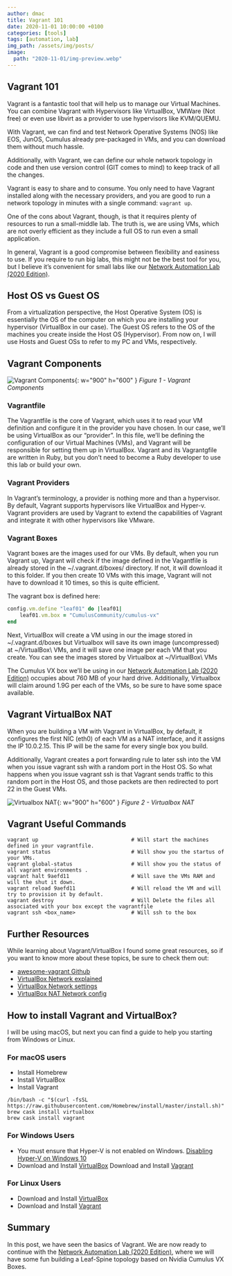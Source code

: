 ```yaml
---
author: dmac
title: Vagrant 101
date: 2020-11-01 10:00:00 +0100
categories: [tools]
tags: [automation, lab]
img_path: /assets/img/posts/
image: 
  path: "2020-11-01/img-preview.webp"
---
```


## Vagrant 101

Vagrant is a fantastic tool that will help us to manage our Virtual Machines. You can combine Vagrant with Hypervisors like VirtualBox, VMWare (Not free) or even use libvirt as a provider to use hypervisors like KVM/QUEMU.

With Vagrant, we can find and test Network Operative Systems (NOS) like EOS, JunOS, Cumulus already pre-packaged in VMs, and you can download them without much hassle.

Additionally, with Vagrant, we can define our whole network topology in code and then use version control (GIT comes to mind) to keep track of all the changes.

Vagrant is easy to share and to consume. You only need to have Vagrant installed along with the necessary providers, and you are good to run a network topology in minutes with a single command: `vagrant up`.

One of the cons about Vagrant, though, is that it requires plenty of resources to run a small-middle lab. The truth is, we are using VMs, which are not overly efficient as they include a full OS to run even a small application.

In general, Vagrant is a good compromise between flexibility and easiness to use. If you require to run big labs, this might not be the best tool for you, but I believe it’s convenient for small labs like our [Network Automation Lab (2020 Edition)](https://blog.dmac.tech/posts/creating-our-network-automation-lab/).

## Host OS vs Guest OS

From a virtualization perspective, the Host Operative System (OS) is essentially the OS of the computer on which you are installing your hypervisor (VirtualBox in our case). The Guest OS refers to the OS of the machines you create inside the Host OS (Hypervisor). From now on, I will use Hosts and Guest OSs to refer to my PC and VMs, respectively.

## Vagrant Components

![Vagrant Components](2020-11-01/fig1-vagrant-components.webp){: w="900" h="600" }
_Figure 1 - Vagrant Components_

### Vagrantfile

The Vagrantfile is the core of Vagrant, which uses it to read your VM definition and configure it in the provider you have chosen. In our case, we’ll be using VirtualBox as our “provider”. In this file, we’ll be defining the configuration of our Virtual Machines (VMs), and Vagrant will be responsible for setting them up in VirtualBox. Vagrant and its Vagrantgfile are written in Ruby, but you don’t need to become a Ruby developer to use this lab or build your own.

### Vagrant Providers

In Vagrant’s terminology, a provider is nothing more and than a hypervisor. By default, Vagrant supports hypervisors like VirtualBox and Hyper-v. Vagrant providers are used by Vagrant to extend the capabilities of Vagrant and integrate it with other hypervisors like VMware.

### Vagrant Boxes

Vagrant boxes are the images used for our VMs. By default, when you run Vagrant up, Vagrant will check if the image defined in the Vagantfile is already stored in the ~/.vagrant.d/boxes/ directory. If not, it will download it to this folder. If you then create 10 VMs with this image, Vagrant will not have to download it 10 times, so this is quite efficient.

The vagrant box is defined here:

```ruby
config.vm.define "leaf01" do |leaf01|
    leaf01.vm.box = "CumulusCommunity/cumulus-vx"
end 
```

Next, VirtualBox will create a VM using in our the image stored in ~/.vagrant.d/boxes but Virtualbox will save its own image (uncompressed) at ~/VirtualBox\ VMs, and it will save one image per each VM that you create. You can see the images stored by Virtualbox at ~/VirtualBox\ VMs

The Cumulus VX box we’ll be using in our [Network Automation Lab (2020 Edition)](https://blog.dmac.tech/posts/creating-our-network-automation-lab/) occupies about 760 MB of your hard drive. Additionally, Virtualbox will claim around 1.9G per each of the VMs, so be sure to have some space available.

## Vagrant VirtualBox NAT

When you are building a VM with Vagrant in VirtualBox, by default, it configures the first NIC (eth0) of each VM as a NAT interface, and it assigns the IP 10.0.2.15. This IP will be the same for every single box you build.

Additionally, Vagrant creates a port forwarding rule to later ssh into the VM when you issue vagrant ssh with a random port in the Host OS. So what happens when you issue vagrant ssh is that Vagrant sends traffic to this random port in the Host OS, and those packets are then redirected to port 22 in the Guest VMs.

![Virtualbox NAT](2020-11-01/fig2-virtualbox-nat.webp){: w="900" h="600" }
_Figure 2 - Virtualbox NAT_

## Vagrant Useful Commands

```shell
vagrant up                              # Will start the machines defined in your vagrantfile.        
vagrant status                          # Will show you the startus of your VMs.
vagrant global-status                   # Will show you the status of all vagrant environments .
vagrant halt 9aefd11                    # Will save the VMs RAM and will the shut it down.
vagrant reload 9aefd11                  # Will reload the VM and will try to provision it by default.
vagrant destroy                         # Will Delete the files all associated with your box except the vagrantfile
vagrant ssh <box_name>                  # Will ssh to the box  
```

## Further Resources

While learning about Vagrant/VirtualBox I found some great resources, so if you want to know more about these topics, be sure to check them out:

- [awesome-vagrant Github](https://github.com/iJackUA/awesome-vagrant)
- [VirtualBox Network explained](https://technology.amis.nl/platform/virtualization-and-oracle-vm/virtualbox-networking-explained/)
- [VirtualBox Network settings](https://www.nakivo.com/blog/virtualbox-network-setting-guide/)
- [VirtualBox NAT Network config](https://www.dedoimedo.com/computers/virtualbox-nat-networks.html)

## How to install Vagrant and VirtualBox?

I will be using macOS, but next you can find a guide to help you starting from Windows or Linux.

### For macOS users

- Install Homebrew
- Install VirtualBox
- Install Vagrant

```shell
/bin/bash -c "$(curl -fsSL https://raw.githubusercontent.com/Homebrew/install/master/install.sh)"
brew cask install virtualbox
brew cask install vagrant 
```

### For Windows Users

- You must ensure that Hyper-V is not enabled on Windows. [Disabling Hyper-V on Windows 10](https://learn.microsoft.com/en-us/troubleshoot/windows-client/application-management/virtualization-apps-not-work-with-hyper-v#resolution)
- Download and Install [VirtualBox](https://www.virtualbox.org/wiki/Downloads)
Download and Install [Vagrant](https://developer.hashicorp.com/vagrant/downloads)

### For Linux Users

- Download and Install [VirtualBox](https://www.virtualbox.org/wiki/Downloads)
- Download and Install [Vagrant](https://developer.hashicorp.com/vagrant/downloads)

## Summary

In this post, we have seen the basics of Vagrant. We are now ready to continue with the  [Network Automation Lab (2020 Edition)](https://blog.dmac.tech/posts/creating-our-network-automation-lab/), where we will have some fun building a Leaf-Spine topology based on Nvidia Cumulus VX Boxes.
